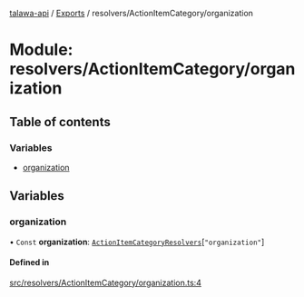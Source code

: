 [talawa-api](../README.md) / [Exports](../modules.md) / resolvers/ActionItemCategory/organization

# Module: resolvers/ActionItemCategory/organization

## Table of contents

### Variables

- [organization](resolvers_ActionItemCategory_organization.md#organization)

## Variables

### organization

• `Const` **organization**: [`ActionItemCategoryResolvers`](types_generatedGraphQLTypes.md#actionitemcategoryresolvers)[``"organization"``]

#### Defined in

[src/resolvers/ActionItemCategory/organization.ts:4](https://github.com/PalisadoesFoundation/talawa-api/blob/0deccac/src/resolvers/ActionItemCategory/organization.ts#L4)
